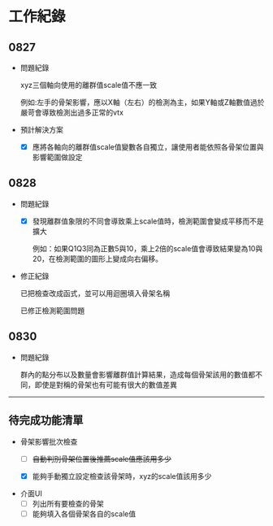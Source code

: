 # 工作紀錄
## 0827
- 問題紀錄

    xyz三個軸向使用的離群值scale值不應一致
    
    例如:左手的骨架影響，應以X軸（左右）的檢測為主，如果Y軸或Z軸數值過於嚴苛會導致檢測出過多正常的vtx

- 預計解決方案
  
  - [x] 應將各軸向的離群值scale值變數各自獨立，讓使用者能依照各骨架位置與影響範圍做設定


## 0828

- 問題紀錄
  
    - [x] 發現離群值象限的不同會導致乘上scale值時，檢測範圍會變成平移而不是擴大

      例如：如果Q1Q3同為正數5與10，乘上2倍的scale值會導致結果變為10與20，在檢測範圍的圖形上變成向右偏移。

- 修正紀錄

    已把檢查改成函式，並可以用迴圈填入骨架名稱
    
    已修正檢測範圍問題


## 0830

- 問題紀錄

    群內的點分布以及數量會影響離群值計算結果，造成每個骨架該用的數值都不同，即使是對稱的骨架也有可能有很大的數值差異


-----------------------------------------

## 待完成功能清單

- 骨架影響批次檢查
  - [ ] ~~自動判別骨架位置後推薦scale值應該用多少~~
  - [x] 能夠手動獨立設定檢查該骨架時，xyz的scale值該用多少


- 介面UI
  - [ ] 列出所有要檢查的骨架
  - [ ] 能夠填入各個骨架各自的scale值
